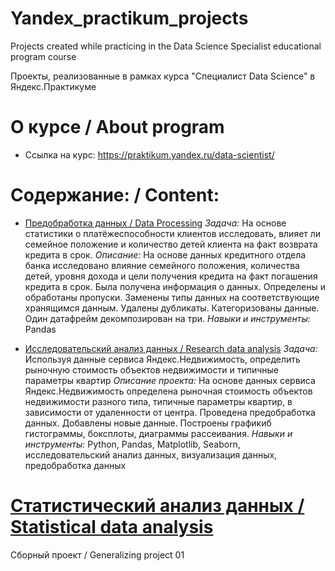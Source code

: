 # Yandex_practikum_projects
Projects created while practicing in the Data Science Specialist educational program course

Проекты, реализованные в рамках курса "Специалист Data Science" в Яндекс.Практикуме

# О курсе / About program
- Ссылка на курс: <https://praktikum.yandex.ru/data-scientist/>

# Содержание: / Content:
- [Предобработка данных / Data Processing](https://github.com/boyarskayas/Yandex_practikum_projects/blob/main/02_bank_data_preprocessing/bank_data_preprocessing.ipynb)
*Задача:* На основе статистики о платёжеспособности клиентов исследовать, влияет ли семейное положение и количество детей клиента на факт возврата кредита в срок.
*Описание:* На основе данных кредитного отдела банка исследовано влияние семейного положения, количества детей, уровня дохода и цели получения кредита на факт погашения кредита в срок. Была получена информация о данных. Определены и обработаны пропуски. Заменены типы данных на соответствующие хранящимся данным. Удалены дубликаты. Категоризованы данные. Один датафрейм декомпозирован на три.
*Навыки и инструменты:*  Pandas

- [Исследовательский анализ данных / Research data analysis](https://github.com/boyarskayas/Yandex_practikum_projects/blob/main/03_Real_estate/real_estate_analysis.ipynb)
*Задача:* Используя данные сервиса Яндекс.Недвижимость, определить рыночную стоимость объектов недвижимости и типичные параметры квартир
*Описание проекта:* На основе данных сервиса Яндекс.Недвижимость определена рыночная стоимость объектов недвижимости разного типа, типичные параметры квартир, в зависимости от удаленности от центра. Проведена предобработка данных. Добавлены новые данные. Построены графикиб гистограммы, боксплоты, диаграммы рассеивания.
*Навыки и инструменты:* Python, Pandas, Matplotlib, Seaborn, исследовательский анализ данных, визуализация данных, предобработка данных

# [Статистический анализ данных / Statistical data analysis](https://github.com/boyarskayas/Yandex_practikum_projects/blob/main/04_Statistical_data_analysis/statistical%20data%20analysis.ipynb)


Сборный проект / Generalizing project 01
